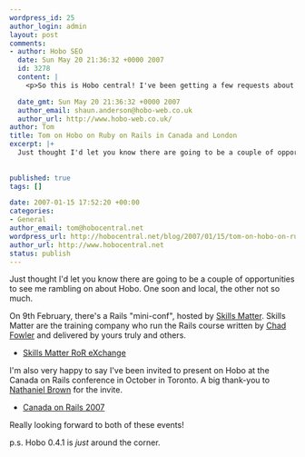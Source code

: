 ```yaml
--- 
wordpress_id: 25
author_login: admin
layout: post
comments: 
- author: Hobo SEO
  date: Sun May 20 21:36:32 +0000 2007
  id: 3278
  content: |
    <p>So this is Hobo central! I've been getting a few requests about this site - I will pass along!</p>

  date_gmt: Sun May 20 21:36:32 +0000 2007
  author_email: shaun.anderson@hobo-web.co.uk
  author_url: http://www.hobo-web.co.uk/
author: Tom
title: Tom on Hobo on Ruby on Rails in Canada and London
excerpt: |+
  Just thought I'd let you know there are going to be a couple of opportunities to see me rambling on about Hobo. One soon and local, the other not so much.
  
  
published: true
tags: []

date: 2007-01-15 17:52:20 +00:00
categories: 
- General
author_email: tom@hobocentral.net
wordpress_url: http://hobocentral.net/blog/2007/01/15/tom-on-hobo-on-ruby-on-rails-in-canada-and-london/
author_url: http://www.hobocentral.net
status: publish
---
```

Just thought I'd let you know there are going to be a couple of opportunities to see me rambling on about Hobo. One soon and local, the other not so much.


<a id="more"></a><a id="more-25"></a>

On 9th February, there's a Rails "mini-conf", hosted by [Skills Matter](http://skillsmatter.com). Skills Matter are the training company who run the Rails course written by [Chad Fowler](http://chadfowler.com) and delivered by yours truly and others.

*  [Skills Matter RoR eXchange](http://www.skillsmatter.com/#rorexchange)

I'm also very happy to say I've been invited to present on Hobo at the Canada on Rails conference in October in Toronto. A big thank-you to [Nathaniel Brown](http://www.nshb.net/) for the invite.

* [Canada on Rails 2007](http://canadaonrails.com/news/show/23)

Really looking forward to both of these events!

p.s. Hobo 0.4.1 is *just* around the corner.
